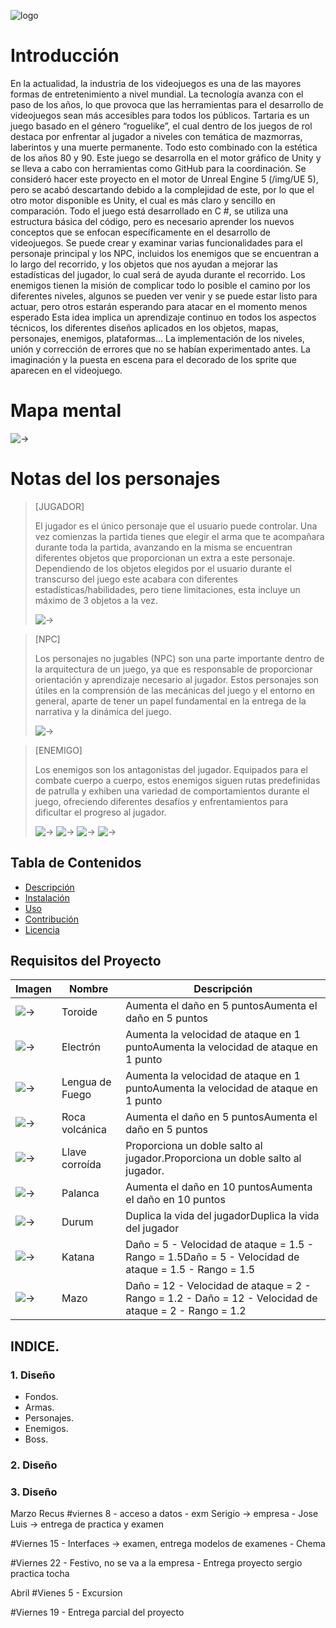 ![logo](/img/image.png)

# Introducción

En la actualidad, la industria de los videojuegos es una de las mayores formas de entretenimiento a nivel mundial. La tecnología avanza con el paso de los años, lo que provoca que las herramientas para el desarrollo de videojuegos sean más accesibles para todos los públicos.
Tartaria es un juego basado en el género “roguelike”, el cual dentro de los juegos de rol destaca por enfrentar al jugador a niveles con temática de mazmorras, laberintos y una muerte permanente. Todo esto combinado con la estética de los años 80 y 90. Este juego se desarrolla en el motor gráfico de Unity y se lleva a cabo con herramientas como GitHub para la coordinación.
Se consideró hacer este proyecto en el motor de Unreal Engine 5 (/img/UE 5), pero se acabó descartando debido a la complejidad de este, por lo que el otro motor disponible es Unity, el cual es más claro y sencillo en comparación.
Todo el juego está desarrollado en C #, se utiliza una estructura básica del código, pero es necesario aprender los nuevos conceptos que se enfocan específicamente en el desarrollo de videojuegos. Se puede crear y examinar varias funcionalidades para el personaje principal y los NPC, incluidos los enemigos que se encuentran a lo largo del recorrido, y los objetos que nos ayudan a mejorar las estadísticas del jugador, lo cual será de ayuda durante el recorrido. Los enemigos tienen la misión de complicar todo lo posible el camino por los diferentes niveles, algunos se pueden ver venir y se puede estar listo para actuar, pero otros estarán esperando para atacar en el momento menos esperado
Esta idea implica un aprendizaje continuo en todos los aspectos técnicos, los diferentes diseños aplicados en los objetos, mapas, personajes, enemigos, plataformas… La implementación de los niveles, unión y corrección de errores que no se habían experimentado antes. La imaginación y la puesta en escena para el decorado de los sprite que aparecen en el videojuego.

# Mapa mental

![->](/img/mapaMental2.png)

# Notas del los personajes

> [JUGADOR]
>
> El jugador es el único personaje que el usuario puede controlar. Una vez comienzas la partida tienes que elegir el arma que te acompañara durante toda la partida, avanzando en la misma se encuentran diferentes objetos que proporcionan un extra a este personaje.
> Dependiendo de los objetos elegidos por el usuario durante el transcurso del juego este acabara con diferentes estadísticas/habilidades, pero tiene limitaciones, esta incluye un máximo de 3 objetos a la vez.
>
>![->](/img/NPC.png)

> [NPC]
>
> Los personajes no jugables (NPC) son una parte importante dentro de la arquitectura de un juego, ya que es responsable de proporcionar orientación y aprendizaje necesario al jugador. Estos personajes son útiles en la comprensión de las mecánicas del juego y el entorno en general, aparte de tener un papel fundamental en la entrega de la narrativa y la dinámica del juego.
>
>![->](/img/NPC2.png)

> [ENEMIGO]
>
> Los enemigos son los antagonistas del jugador. Equipados para el combate cuerpo a cuerpo, estos enemigos siguen rutas predefinidas de patrulla y exhiben una variedad de comportamientos durante el juego, ofreciendo diferentes desafíos y enfrentamientos para dificultar el progreso al jugador.
>
>![->](/img/Enemigo1.png)
>![->](/img/EnemigoVolador1.png)
>![->](/img/Rata.png)
>![->](/img/Glovo.png)


## Tabla de Contenidos
- [Descripción](/img/#descripción)
- [Instalación](/img/#instalación)
- [Uso](/img/#uso)
- [Contribución](/img/#contribución)
- [Licencia](/img/#licencia)

## Requisitos del Proyecto

| Imagen | Nombre   | Descripción |
|--------|----------|-------------|
| ![->](/img/1_Toroide.png) | Toroide | Aumenta el daño en 5 puntosAumenta el daño en 5 puntos |
| ![->](/img/11_ToroideElectromagnetico.png) | Electrón | Aumenta la velocidad de ataque en 1 puntoAumenta la velocidad de ataque en 1 punto |
| ![->](/img/3_LenguaDeFuego.png) | Lengua de Fuego | Aumenta la velocidad de ataque en 1 puntoAumenta la velocidad de ataque en 1 punto |
| ![->](/img/4_RocaVolcanica.png) | Roca volcánica | Aumenta el daño en 5 puntosAumenta el daño en 5 puntos |
| ![->](/img/5_LlaveCorroida.png) | Llave corroída | Proporciona un doble salto al jugador.Proporciona un doble salto al jugador. |
| ![->](/img/6_Palanca.png) | Palanca | Aumenta el daño en 10 puntosAumenta el daño en 10 puntos |
| ![->](/img/10_durum.png) | Durum | Duplica la vida del jugadorDuplica la vida del jugador |
| ![->](/img/Katana.png) | Katana | Daño = 5 - Velocidad de ataque = 1.5 - Rango = 1.5Daño = 5 - Velocidad de ataque = 1.5 - Rango = 1.5 |
| ![->](/img/Mazo.png) | Mazo | Daño = 12 - Velocidad de ataque = 2 - Rango = 1.2 - Daño = 12 - Velocidad de ataque = 2 - Rango = 1.2 |



## INDICE.

### 1. Diseño

- Fondos.
- Armas.
- Personajes.
- Enemigos.
- Boss.

### 2. Diseño

### 3. Diseño

Marzo
Recus
#viernes 8 - acceso a datos - exm Serigio -> empresa - Jose Luis -> entrega de practica y examen

#Viernes 15 - Interfaces -> examen, entrega modelos de examenes - Chema

#Viernes 22 - Festivo, no se va a la empresa - Entrega proyecto sergio practica tocha

Abril
#Vienes 5 - Excursion

#Viernes 19 - Entrega parcial del proyecto
